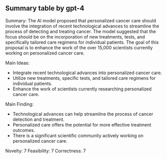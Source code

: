 ## Summary table by gpt-4
Summary: 
The AI model proposed that personalized cancer care should involve the integration of recent technological advances to streamline the process of detecting and treating cancer. The model suggested that the focus should be on the incorporation of new treatments, tests, and specifically tailored care regimens for individual patients. The goal of this proposal is to enhance the work of the over 15,000 scientists currently working on personalized cancer care.

Main Ideas: 
- Integrate recent technological advances into personalized cancer care.
- Utilize new treatments, specific tests, and tailored care regimens for individual patients.
- Enhance the work of scientists currently researching personalized cancer care.

Main Finding:
- Technological advances can help streamline the process of cancer detection and treatment.
- Personalized care offers the potential for more effective treatment outcomes.
- There is a significant scientific community actively working on personalized cancer care.

Novelty: 7
Feasibility: 7
Correctness: 7